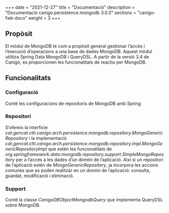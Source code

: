 +++
date        = "2021-12-27"
title       = "Documentació"
description = "Documentació canigo.persistence.mongodb 3.0.3"
sections    = "canigo-fwk-docs"
weight      = 3
+++

## Propòsit

El mòdul de MongoDB té com a propòsit general gestionar l’accés i l’execució d’operacions a una base de dades MongoDB. Aquest mòdul utilitza Spring Data MongoDB i QueryDSL. A partir de la versió 3.4 de Canigó, es proporcionen les funcionalitats de reactiu per MongoDB.

## Funcionalitats

### Configuració

Conté les configuracions de repositoris de MongoDB amb Spring

### Repositori

S’ofereix la interficie *cat.gencat.ctti.canigo.arch.persistence.mongodb.repository.MongoGenericRepository* i la implementació *cat.gencat.ctti.canigo.arch.persistence.mongodb.repository.impl.MongoGenericRepositoryImpl* que estén les funcionalitats de *org.springframework.data.mongodb.repository.support.SimpleMongoRepository* per a l’accés a les dades d’un domini de l’aplicació. Així si un repositori de l’aplicació estén de *MongoGenericRepository*, ja incorpora les accions comunes que es poden realitzar en un domini de l’aplicació: consulta, guardat, modificació i eliminació.

### Support

Conté la classe *CanigoDBObjectMongodbQuery* que implementa QueryDSL sobre MongoDB.
